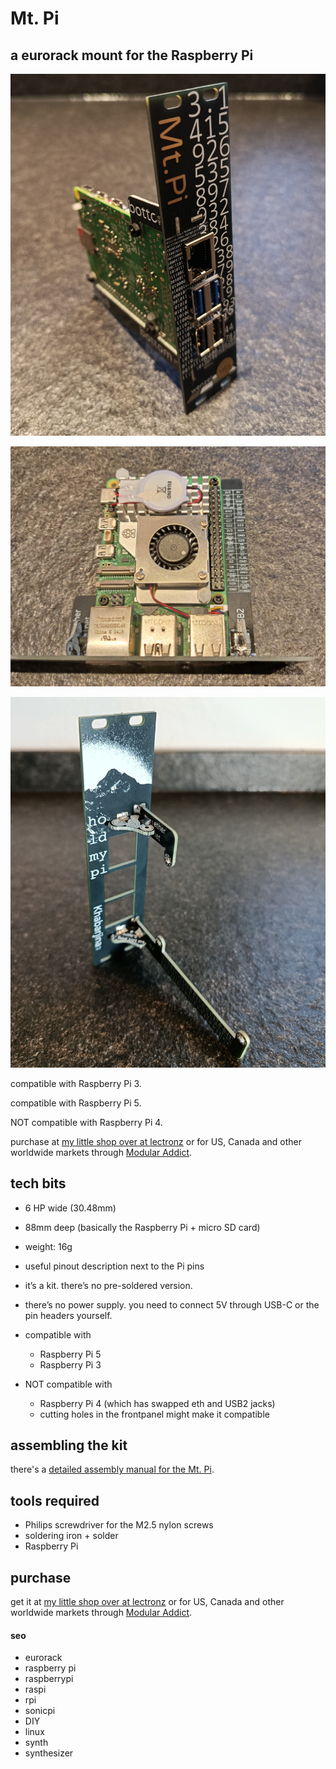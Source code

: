 # Mt. Pi

## a eurorack mount for the Raspberry Pi

![Mt. Pi front left](pics/mt_pi_front_left.jpg)

![Mt. Pi flat](pics/mt_pi_flat.jpg)

![Mt. Pi back empty](pics/mt_pi_back_empty.jpg)

compatible with Raspberry Pi 3.

compatible with Raspberry Pi 5.

NOT compatible with Raspberry Pi 4.

purchase at [my little shop over at lectronz](https://lectronz.com/products/mtpi) or for US, Canada and other worldwide markets through [Modular Addict](https://modularaddict.com/shop-by-brand/wenzel-labs).

## tech bits

- 6 HP wide (30.48mm)
- 88mm deep (basically the Raspberry Pi + micro SD card)
- weight: 16g
- useful pinout description next to the Pi pins
- it’s a kit. there’s no pre-soldered version.
- there’s no power supply. you need to connect 5V through
	USB-C or the pin headers yourself.
- compatible with
	- Raspberry Pi 5
	- Raspberry Pi 3

- NOT compatible with
	- Raspberry Pi 4 (which has swapped eth and USB2 jacks)
	- cutting holes in the frontpanel might make it compatible

## assembling the kit

there's a [detailed assembly manual for the Mt. Pi](https://github.com/wenzellabs/Mt.Pi/raw/main/Mt_Pi_assembly_instructions.pdf).

## tools required

- Philips screwdriver for the M2.5 nylon screws
- soldering iron + solder
- Raspberry Pi

## purchase

get it at [my little shop over at lectronz](https://lectronz.com/products/mtpi) or for US, Canada and other worldwide markets through [Modular Addict](https://modularaddict.com/shop-by-brand/wenzel-labs).

#### seo

- eurorack
- raspberry pi
- raspberrypi
- raspi
- rpi
- sonicpi
- DIY
- linux
- synth
- synthesizer

